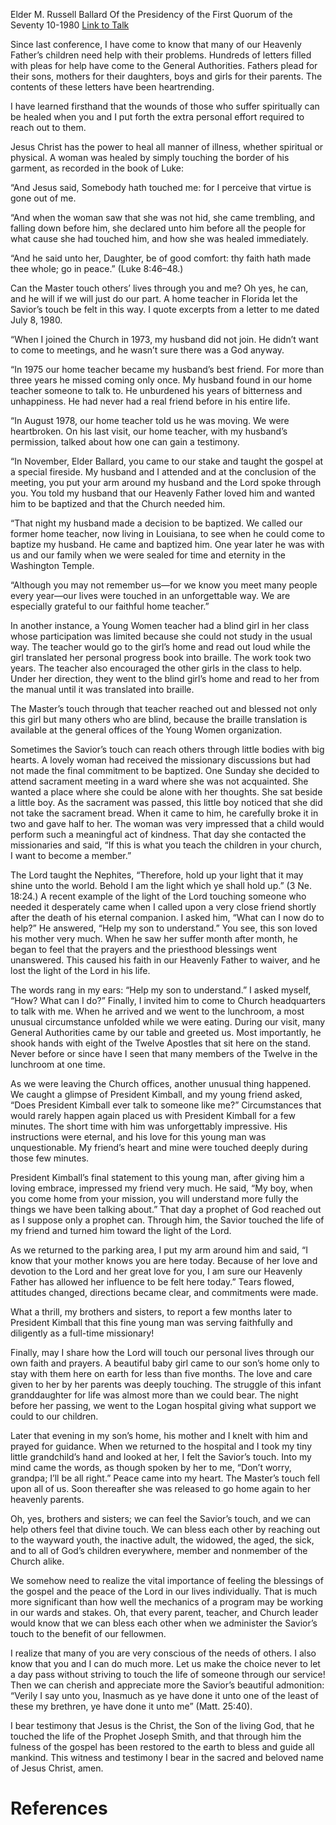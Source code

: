 Elder M. Russell Ballard
Of the Presidency of the First Quorum of the Seventy
10-1980
[Link to Talk](https://www.churchofjesuschrist.org/study/general-conference/1980/10/the-saviors-touch?lang=eng)

Since last conference, I have come to know that many of our Heavenly Father’s children need help with their problems. Hundreds of letters filled with pleas for help have come to the General Authorities. Fathers plead for their sons, mothers for their daughters, boys and girls for their parents. The contents of these letters have been heartrending.

I have learned firsthand that the wounds of those who suffer spiritually can be healed when you and I put forth the extra personal effort required to reach out to them.

Jesus Christ has the power to heal all manner of illness, whether spiritual or physical. A woman was healed by simply touching the border of his garment, as recorded in the book of Luke:

“And Jesus said, Somebody hath touched me: for I perceive that virtue is gone out of me.

“And when the woman saw that she was not hid, she came trembling, and falling down before him, she declared unto him before all the people for what cause she had touched him, and how she was healed immediately.

“And he said unto her, Daughter, be of good comfort: thy faith hath made thee whole; go in peace.” (Luke 8:46–48.)

Can the Master touch others’ lives through you and me? Oh yes, he can, and he will if we will just do our part. A home teacher in Florida let the Savior’s touch be felt in this way. I quote excerpts from a letter to me dated July 8, 1980.

“When I joined the Church in 1973, my husband did not join. He didn’t want to come to meetings, and he wasn’t sure there was a God anyway.

“In 1975 our home teacher became my husband’s best friend. For more than three years he missed coming only once. My husband found in our home teacher someone to talk to. He unburdened his years of bitterness and unhappiness. He had never had a real friend before in his entire life.

“In August 1978, our home teacher told us he was moving. We were heartbroken. On his last visit, our home teacher, with my husband’s permission, talked about how one can gain a testimony.

“In November, Elder Ballard, you came to our stake and taught the gospel at a special fireside. My husband and I attended and at the conclusion of the meeting, you put your arm around my husband and the Lord spoke through you. You told my husband that our Heavenly Father loved him and wanted him to be baptized and that the Church needed him.

“That night my husband made a decision to be baptized. We called our former home teacher, now living in Louisiana, to see when he could come to baptize my husband. He came and baptized him. One year later he was with us and our family when we were sealed for time and eternity in the Washington Temple.

“Although you may not remember us—for we know you meet many people every year—our lives were touched in an unforgettable way. We are especially grateful to our faithful home teacher.”

In another instance, a Young Women teacher had a blind girl in her class whose participation was limited because she could not study in the usual way. The teacher would go to the girl’s home and read out loud while the girl translated her personal progress book into braille. The work took two years. The teacher also encouraged the other girls in the class to help. Under her direction, they went to the blind girl’s home and read to her from the manual until it was translated into braille.

The Master’s touch through that teacher reached out and blessed not only this girl but many others who are blind, because the braille translation is available at the general offices of the Young Women organization.

Sometimes the Savior’s touch can reach others through little bodies with big hearts. A lovely woman had received the missionary discussions but had not made the final commitment to be baptized. One Sunday she decided to attend sacrament meeting in a ward where she was not acquainted. She wanted a place where she could be alone with her thoughts. She sat beside a little boy. As the sacrament was passed, this little boy noticed that she did not take the sacrament bread. When it came to him, he carefully broke it in two and gave half to her. The woman was very impressed that a child would perform such a meaningful act of kindness. That day she contacted the missionaries and said, “If this is what you teach the children in your church, I want to become a member.”

The Lord taught the Nephites, “Therefore, hold up your light that it may shine unto the world. Behold I am the light which ye shall hold up.” (3 Ne. 18:24.) A recent example of the light of the Lord touching someone who needed it desperately came when I called upon a very close friend shortly after the death of his eternal companion. I asked him, “What can I now do to help?” He answered, “Help my son to understand.” You see, this son loved his mother very much. When he saw her suffer month after month, he began to feel that the prayers and the priesthood blessings went unanswered. This caused his faith in our Heavenly Father to waiver, and he lost the light of the Lord in his life.

The words rang in my ears: “Help my son to understand.” I asked myself, “How? What can I do?” Finally, I invited him to come to Church headquarters to talk with me. When he arrived and we went to the lunchroom, a most unusual circumstance unfolded while we were eating. During our visit, many General Authorities came by our table and greeted us. Most importantly, he shook hands with eight of the Twelve Apostles that sit here on the stand. Never before or since have I seen that many members of the Twelve in the lunchroom at one time.

As we were leaving the Church offices, another unusual thing happened. We caught a glimpse of President Kimball, and my young friend asked, “Does President Kimball ever talk to someone like me?” Circumstances that would rarely happen again placed us with President Kimball for a few minutes. The short time with him was unforgettably impressive. His instructions were eternal, and his love for this young man was unquestionable. My friend’s heart and mine were touched deeply during those few minutes.

President Kimball’s final statement to this young man, after giving him a loving embrace, impressed my friend very much. He said, “My boy, when you come home from your mission, you will understand more fully the things we have been talking about.” That day a prophet of God reached out as I suppose only a prophet can. Through him, the Savior touched the life of my friend and turned him toward the light of the Lord.

As we returned to the parking area, I put my arm around him and said, “I know that your mother knows you are here today. Because of her love and devotion to the Lord and her great love for you, I am sure our Heavenly Father has allowed her influence to be felt here today.” Tears flowed, attitudes changed, directions became clear, and commitments were made.

What a thrill, my brothers and sisters, to report a few months later to President Kimball that this fine young man was serving faithfully and diligently as a full-time missionary!

Finally, may I share how the Lord will touch our personal lives through our own faith and prayers. A beautiful baby girl came to our son’s home only to stay with them here on earth for less than five months. The love and care given to her by her parents was deeply touching. The struggle of this infant granddaughter for life was almost more than we could bear. The night before her passing, we went to the Logan hospital giving what support we could to our children.

Later that evening in my son’s home, his mother and I knelt with him and prayed for guidance. When we returned to the hospital and I took my tiny little grandchild’s hand and looked at her, I felt the Savior’s touch. Into my mind came the words, as though spoken by her to me, “Don’t worry, grandpa; I’ll be all right.” Peace came into my heart. The Master’s touch fell upon all of us. Soon thereafter she was released to go home again to her heavenly parents.

Oh, yes, brothers and sisters; we can feel the Savior’s touch, and we can help others feel that divine touch. We can bless each other by reaching out to the wayward youth, the inactive adult, the widowed, the aged, the sick, and to all of God’s children everywhere, member and nonmember of the Church alike.

We somehow need to realize the vital importance of feeling the blessings of the gospel and the peace of the Lord in our lives individually. That is much more significant than how well the mechanics of a program may be working in our wards and stakes. Oh, that every parent, teacher, and Church leader would know that we can bless each other when we administer the Savior’s touch to the benefit of our fellowmen.

I realize that many of you are very conscious of the needs of others. I also know that you and I can do much more. Let us make the choice never to let a day pass without striving to touch the life of someone through our service! Then we can cherish and appreciate more the Savior’s beautiful admonition: “Verily I say unto you, Inasmuch as ye have done it unto one of the least of these my brethren, ye have done it unto me” (Matt. 25:40).

I bear testimony that Jesus is the Christ, the Son of the living God, that he touched the life of the Prophet Joseph Smith, and that through him the fulness of the gospel has been restored to the earth to bless and guide all mankind. This witness and testimony I bear in the sacred and beloved name of Jesus Christ, amen.

# References
